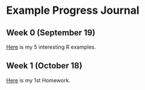 # Example Progress Journal

## Week 0 (September 19)

[Here](files/Example_Homework0.html) is my 5 interesting R examples. 

## Week 1 (October 18)

[Here](files/Homework1.html) is my 1st Homework. 


